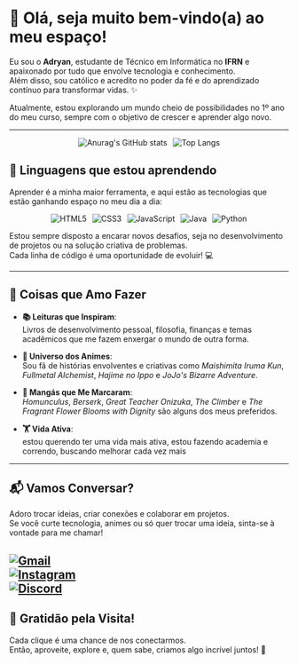 # 👋 **Olá, seja muito bem-vindo(a) ao meu espaço!** 


Eu sou o **Adryan**, estudante de Técnico em Informática no **IFRN** e apaixonado por tudo que envolve tecnologia e conhecimento.  
Além disso, sou católico e acredito no poder da fé e do aprendizado contínuo para transformar vidas. ✨  

Atualmente, estou explorando um mundo cheio de possibilidades no 1º ano do meu curso, sempre com o objetivo de crescer e aprender algo novo.  

---
<div style="display: flex; justify-content: center; gap: 10px; flex-wrap: wrap;">
  <img src="https://github-readme-stats.vercel.app/api?username=antonny17adryan&theme=midnight-purple&show_icons=true&card_width=400" alt="Anurag's GitHub stats" />
  <img src="https://github-readme-stats.vercel.app/api/top-langs/?username=antonny17adryan&theme=midnight-purple&layout=compact&card_width=400" alt="Top Langs" />
  </div>  

## 🌱 **Linguagens que estou aprendendo**  
Aprender é a minha maior ferramenta, e aqui estão as tecnologias que estão ganhando espaço no meu dia a dia:  

<div style="display: flex; justify-content: center; gap: 10px; flex-wrap: wrap;">
  <img alt="HTML5" src="https://img.shields.io/badge/HTML5-E34F26?style=for-the-badge&logo=html5&logoColor=white" />
  <img alt="CSS3" src="https://img.shields.io/badge/CSS3-1572B6?style=for-the-badge&logo=css3&logoColor=white" />
  <img alt="JavaScript" src="https://img.shields.io/badge/JavaScript-F7DF1E?style=for-the-badge&logo=javascript&logoColor=black" />
  <img alt="Java" src="https://img.shields.io/badge/Java-ED8B00?style=for-the-badge&logo=openjdk&logoColor=white" />
  <img alt="Python" src="https://img.shields.io/badge/Python-3776AB?style=for-the-badge&logo=python&logoColor=white" />
</div>  

Estou sempre disposto a encarar novos desafios, seja no desenvolvimento de projetos ou na solução criativa de problemas.  
Cada linha de código é uma oportunidade de evoluir! 💻  

---

## 🎯 **Coisas que Amo Fazer**  

- **📚 Leituras que Inspiram**:  
  Livros de desenvolvimento pessoal, filosofia, finanças e temas acadêmicos que me fazem enxergar o mundo de outra forma.  

- **🎥 Universo dos Animes**:  
  Sou fã de histórias envolventes e criativas como *Maishimita Iruma Kun*, *Fullmetal Alchemist*, *Hajime no Ippo* e *JoJo's Bizarre Adventure*.  

- **📖 Mangás que Me Marcaram**:  
  *Homunculus*, *Berserk*, *Great Teacher Onizuka*, *The Climber* e *The Fragrant Flower Blooms with Dignity* são alguns dos meus preferidos.  

- **🏋️ Vida Ativa**:  
 estou querendo ter uma vida mais ativa, estou fazendo academia e correndo, buscando melhorar cada vez mais
---

## 📬 **Vamos Conversar?**  
Adoro trocar ideias, criar conexões e colaborar em projetos.  
Se você curte tecnologia, animes ou só quer trocar uma ideia, sinta-se à vontade para me chamar!  

[![Gmail](https://img.shields.io/badge/Gmail-D14836?style=for-the-badge&logo=gmail&logoColor=white)](mailto:adryan.andrade.dev@gmail.com)  
[![Instagram](https://img.shields.io/badge/Instagram-E4405F?style=for-the-badge&logo=instagram&logoColor=white)](https://instagram.com/adryan17dev)  
[![Discord](https://img.shields.io/badge/Discord-7289DA?style=for-the-badge&logo=discord&logoColor=white)](https://discord.com/channels/@adryan17dev)
---

## 🌟 **Gratidão pela Visita!**  
Cada clique é uma chance de nos conectarmos.  
Então, aproveite, explore e, quem sabe, criamos algo incrível juntos! 🙌  

